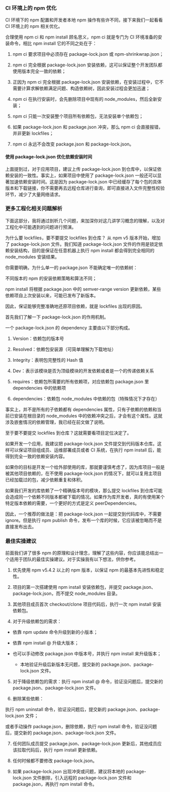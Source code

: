 ### CI 环境上的 npm 优化

CI 环境下的 npm 配置和开发者本地 npm 操作有些许不同，接下来我们一起看看 CI 环境上的 npm 相关优化。

合理使用 npm ci 和 npm install
顾名思义，npm ci 就是专门为 CI 环境准备的安装命令，相比 npm install 它的不同之处在于：

1. npm ci 要求项目中必须存在 package-lock.json 或 npm-shrinkwrap.json；

2. npm ci 完全根据 package-lock.json 安装依赖，这可以保证整个开发团队都使用版本完全一致的依赖；

3. 正因为 npm ci 完全根据 package-lock.json 安装依赖，在安装过程中，它不需要计算求解依赖满足问题、构造依赖树，因此安装过程会更加迅速；

4. npm ci 在执行安装时，会先删除项目中现有的 node_modules，然后全新安装；

5. npm ci 只能一次安装整个项目所有依赖包，无法安装单个依赖包；

6. 如果 package-lock.json 和 package.json 冲突，那么 npm ci 会直接报错，并非更新 lockfiles；

7. npm ci 永远不会改变 package.json 和 package-lock.json。

#### 使用 package-lock.json 优化依赖安装时间

上面提到过，对于应用项目，建议上传 package-lock.json 到仓库中，以保证依赖安装的一致性。事实上，如果项目中使用了 package-lock.json 一般还可以显著加速依赖安装时间。这是因为 package-lock.json 中已经缓存了每个包的具体版本和下载链接，你不需要再去远程仓库进行查询，即可直接进入文件完整性校验环节，减少了大量网络请求。

### 更多工程化相关问题解析

下面这部分，我将通过剖析几个问题，来加深你对这几讲学习概念的理解，以及对工程化中可能遇到的问题进行预演。

为什么要 lockfiles，要不要提交 lockfiles 到仓库？
从 npm v5 版本开始，增加了 package-lock.json 文件。我们知道 package-lock.json 文件的作用是锁定依赖安装结构，目的是保证在任意机器上执行 npm install 都会得到完全相同的 node_modules 安装结果。

你需要明确，为什么单一的 package.json 不能确定唯一的依赖树：

不同版本的 npm 的安装依赖策略和算法不同；

npm install 将根据 package.json 中的 semver-range version 更新依赖，某些依赖项自上次安装以来，可能已发布了新版本。

因此，保证能够完整准确地还原项目依赖，就是 lockfiles 出现的原因。

首先我们了解一下 package-lock.json 的作用机制。

一个 package-lock.json 的 dependency 主要由以下部分构成。

1. Version：依赖包的版本号

2. Resolved：依赖包安装源（可简单理解为下载地址）

3. Integrity：表明包完整性的 Hash 值

4. Dev：表示该模块是否为顶级模块的开发依赖或者是一个的传递依赖关系

5. requires：依赖包所需要的所有依赖项，对应依赖包 package.json 里 dependencies 中的依赖项

6. dependencies：依赖包 node_modules 中依赖的包（特殊情况下才存在）

事实上，并不是所有的子依赖都有 dependencies 属性，只有子依赖的依赖和当前已安装在根目录的 node_modules 中的依赖冲突之后，才会有这个属性。这就涉及嵌套情况的依赖管理，我已经在前文做了说明。

至于要不要提交 lockfiles 到仓库？这就需要看项目定位决定了。

如果开发一个应用，我建议把 package-lock.json 文件提交到代码版本仓库。这样可以保证项目组成员、运维部署成员或者 CI 系统，在执行 npm install 后，能得到完全一致的依赖安装内容。

如果你的目标是开发一个给外部使用的库，那就要谨慎考虑了，因为库项目一般是被其他项目依赖的，在不使用 package-lock.json 的情况下，就可以复用主项目已经加载过的包，减少依赖重复和体积。

如果我们开发的库依赖了一个精确版本号的模块，那么提交 lockfiles 到仓库可能会造成同一个依赖不同版本都被下载的情况。如果作为库开发者，真的有使用某个特定版本依赖的需要，一个更好的方式是定义 peerDependencies。

因此，一个推荐的做法是：把 package-lock.json 一起提交到代码库中，不需要 ignore。但是执行 npm publish 命令，发布一个库的时候，它应该被忽略而不是直接发布出去。

### 最佳实操建议

前面我们讲了很多 npm 的原理和设计理念，理解了这些内容，你应该能总结出一个适用于团队的最佳实操建议。对于实操我有以下想法，供你参考。

1. 优先使用 npm v5.4.2 以上的 npm 版本，以保证 npm 的最基本先进性和稳定性。

2. 项目的第一次搭建使用 npm install 安装依赖包，并提交 package.json、package-lock.json，而不提交 node_modules 目录。

3. 其他项目成员首次 checkout/clone 项目代码后，执行一次 npm install 安装依赖包。

4. 对于升级依赖包的需求：

- 依靠 npm update 命令升级到新的小版本；

- 依靠 npm install @ 升级大版本；

- 也可以手动修改 package.json 中版本号，并执行 npm install 来升级版本；

  - 本地验证升级后新版本无问题，提交新的 package.json、package-lock.json 文件。

5. 对于降级依赖包的需求：执行 npm install @ 命令，验证没问题后，提交新的 package.json、package-lock.json 文件。

6. 删除某些依赖：

执行 npm uninstall 命令，验证没问题后，提交新的 package.json、package-lock.json 文件；

或者手动操作 package.json，删除依赖，执行 npm install 命令，验证没问题后，提交新的 package.json、package-lock.json 文件。

7. 任何团队成员提交 package.json、package-lock.json 更新后，其他成员应该拉取代码后，执行 npm install 更新依赖。

8. 任何时候都不要修改 package-lock.json。

9. 如果 package-lock.json 出现冲突或问题，建议将本地的 package-lock.json 文件删除，引入远程的 package-lock.json 文件和 package.json，再执行 npm install 命令。
